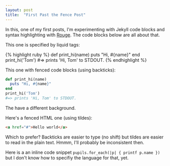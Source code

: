 ```yaml
---
layout: post
title:  "First Past the Fence Post"
---
```

In this, one of my first posts, I'm experimenting with Jekyll code blocks and syntax highlighting with [Rouge](http://rouge.jneen.net). The code blocks below are all about that.

This one is specified by liquid tags:

{% highlight ruby %}
def print_hi(name)
  puts "Hi, #{name}"
end
print_hi('Tom')
#=> prints 'Hi, Tom' to STDOUT.
{% endhighlight %}

This one with fenced code blocks (using backticks):

``` ruby
def print_hi(name)
  puts "Hi, #{name}"
end
print_hi('Tom')
#=> prints 'Hi, Tom' to STDOUT.
```

The have a different background.

Here's a fenced HTML one (using tildes):

~~~ html
<a href="#">Hello world</a>
~~~

Which to prefer? Backticks are easier to type (no shift) but tildes are easier to read in the plain text. Hmmm, I'll probably be inconsistent then.

Here is a an inline code snippet `pupils.for_each(|p| { printf p.name })` but I don't know how to specifiy the language for that, yet.
